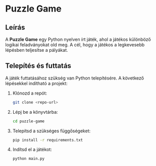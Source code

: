 # Puzzle Game

## Leírás
A **Puzzle Game** egy Python nyelven írt játék, ahol a játékos különböző logikai feladványokat old meg. A cél, hogy a játékos a legkevesebb lépésben teljesítse a pályákat.

## Telepítés és futtatás
A játék futtatásához szükség van Python telepítésére. A következő lépésekkel indítható a projekt:

1. Klónozd a repót:
    ```bash
    git clone <repo-url>
    ```
2. Lépj be a könyvtárba:
    ```bash
    cd puzzle-game
    ```
3. Telepítsd a szükséges függőségeket:
    ```bash
    pip install -r requirements.txt
    ```
4. Indítsd el a játékot:
    ```bash
    python main.py
    ```
